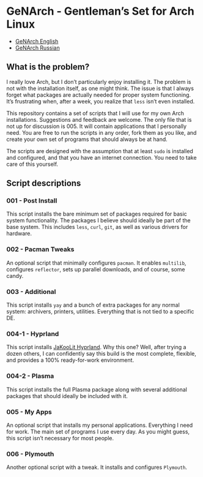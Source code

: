 GeNArch - Gentleman’s Set for Arch Linux
=========================================
- [GeNArch English](README.MD)
- [GeNArch Russian](README-RU.MD)

What is the problem?
--------------------
I really love Arch, but I don’t particularly enjoy installing it. The problem is not with the installation itself, as one might think. The issue is that I always forget what packages are actually needed for proper system functioning. It’s frustrating when, after a week, you realize that `less` isn’t even installed.

This repository contains a set of scripts that I will use for my own Arch installations. Suggestions and feedback are welcome. The only file that is not up for discussion is 005. It will contain applications that I personally need. You are free to run the scripts in any order, fork them as you like, and create your own set of programs that should always be at hand.

The scripts are designed with the assumption that at least `sudo` is installed and configured, and that you have an internet connection. You need to take care of this yourself.

Script descriptions
-------------------

### 001 - Post Install
This script installs the bare minimum set of packages required for basic system functionality. The packages I believe should ideally be part of the base system. This includes `less`, `curl`, `git`, as well as various drivers for hardware.

### 002 - Pacman Tweaks
An optional script that minimally configures `pacman`. It enables `multilib`, configures `reflector`, sets up parallel downloads, and of course, some candy.

### 003 - Additional
This script installs `yay` and a bunch of extra packages for any normal system: archivers, printers, utilities. Everything that is not tied to a specific DE.

### 004-1 - Hyprland
This script installs [JaKooLit Hyprland](https://github.com/JaKooLit/Arch-Hyprland). Why this one? Well, after trying a dozen others, I can confidently say this build is the most complete, flexible, and provides a 100% ready-for-work environment.

### 004-2 - Plasma
This script installs the full Plasma package along with several additional packages that should ideally be included with it.

### 005 - My Apps
An optional script that installs my personal applications. Everything I need for work. The main set of programs I use every day. As you might guess, this script isn’t necessary for most people.

### 006 - Plymouth
Another optional script with a tweak. It installs and configures `Plymouth`.